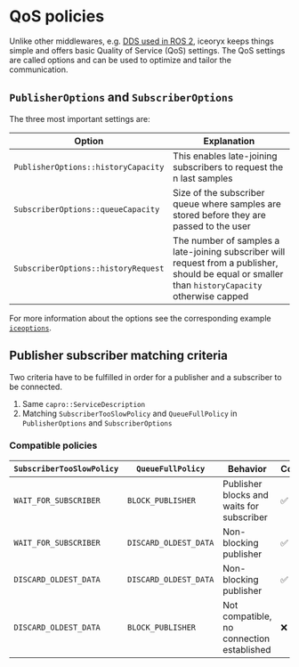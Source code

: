 # QoS policies

Unlike other middlewares, e.g. [DDS used in ROS 2](https://docs.ros.org/en/galactic/Concepts/About-Quality-of-Service-Settings.html),
iceoryx keeps things simple and offers basic Quality of Service (QoS) settings. The QoS
settings are called options and can be used to optimize and tailor the communication.

## `PublisherOptions` and `SubscriberOptions`

The three most important settings are:

| Option                              | Explanation                                                                                                                                       |
|-------------------------------------|---------------------------------------------------------------------------------------------------------------------------------------------------|
| `PublisherOptions::historyCapacity` | This enables late-joining subscribers to request the n last samples                                                                               |
| `SubscriberOptions::queueCapacity`  | Size of the subscriber queue where samples are stored before they are passed to the user                                                          |
| `SubscriberOptions::historyRequest` | The number of samples a late-joining subscriber will request from a publisher, should be equal or smaller than `historyCapacity` otherwise capped |

For more information about the options see the corresponding example [`iceoptions`](../getting-started/examples/iceoptions.md).

## Publisher subscriber matching criteria

Two criteria have to be fulfilled in order for a publisher and a subscriber to be connected.

 1. Same `capro::ServiceDescription`
 2. Matching `SubscriberTooSlowPolicy` and `QueueFullPolicy` in `PublisherOptions` and `SubscriberOptions`

### Compatible policies

| `SubscriberTooSlowPolicy` | `QueueFullPolicy`     | Behavior                                  | Connection            |
|---------------------------|-----------------------|-------------------------------------------|-----------------------|
| `WAIT_FOR_SUBSCRIBER`     | `BLOCK_PUBLISHER`     | Publisher blocks and waits for subscriber | :white_check_mark:    |
| `WAIT_FOR_SUBSCRIBER`     | `DISCARD_OLDEST_DATA` | Non-blocking publisher                    | :white_check_mark:    |
| `DISCARD_OLDEST_DATA`     | `DISCARD_OLDEST_DATA` | Non-blocking publisher                    | :white_check_mark:    |
| `DISCARD_OLDEST_DATA`     | `BLOCK_PUBLISHER`     | Not compatible, no connection established | :x:                   |
